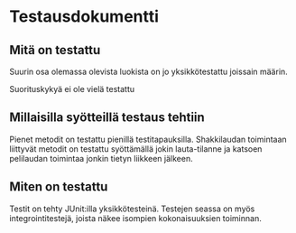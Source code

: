 # Testausdokumentti

## Mitä on testattu

Suurin osa olemassa olevista luokista on jo yksikkötestattu joissain määrin. 

Suorituskykyä ei ole vielä testattu
## Millaisilla syötteillä testaus tehtiin

Pienet metodit on testattu pienillä testitapauksilla. Shakkilaudan toimintaan liittyvät metodit on testattu syöttämällä jokin lauta-tilanne ja katsoen pelilaudan toimintaa jonkin tietyn liikkeen jälkeen. 

## Miten on testattu

Testit on tehty JUnit:illa yksikkötesteinä. Testejen seassa on myös integrointitestejä, joista näkee isompien kokonaisuuksien toiminnan. 

